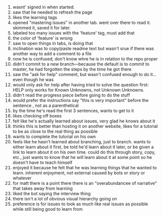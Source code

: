 1. wasnt' signed in when started.
2. saw that he needed to refresh the page
3. likes the learning tags
4. opened "mastering issues" in another tab. went over there to read it. skimmed it, saved it for later.
5. labeled too many issues with the 'feature' tag, must add that
6. the color of 'feature' is wrong
7. saw to open things in tabs, is doing that
8. inclination was to copy/paste readme text but wasn't srue if there was another way to add a comment to a file
9. now he is confused, don't know whre he is in relation to the repo proper
10. didn't commit to a new branch—because the default is to commit to master, he had forgotten the steps by the time he got there
11. saw the "ask for help" comment, but wasn't confused enough to do it... even though he was
12. would only ask for help after having tried to solve the question first: HELP only works for Known Unknowns, not Unknown Unknowns.
13. didn't read the progress piece before going to do the stuff
14. would prefer the instructions say "this is very important" before the sentence , not as a parenthetical
15. by the time he's read the first 3 sentences, wants to get to it
16. likes checking off boxes
17. felt like he's actually learned about issues, very glad he knows about it
18. thinks this is better than hosting it on another website, likes for a tutorial to be as close to the real thing as possible
19. wants to complete the tutorial on his own
20. feels like he hasn't learned about branching, just to branch. wants to either learn about it first, be told he'd learn about it later, or be given a link to learn about it on his own time. could do this through story, copy, etc., just wants to know that he will learn about it at some point so he doesn't have to teach himself
21. enjoyed it because he felt that he was learning things that he wanted to learn. inherent enjoyment, not external caused by bots or story or whatever
22. for matt there is a point there there is an "overabundancee of narrative" that takes away from learning
23. liked the bot saying the interview thing
24. there isn't a lot of obvious visual hierarchy going on
25. preference is for issues to look as much like real issues as possible while still being good to learn from